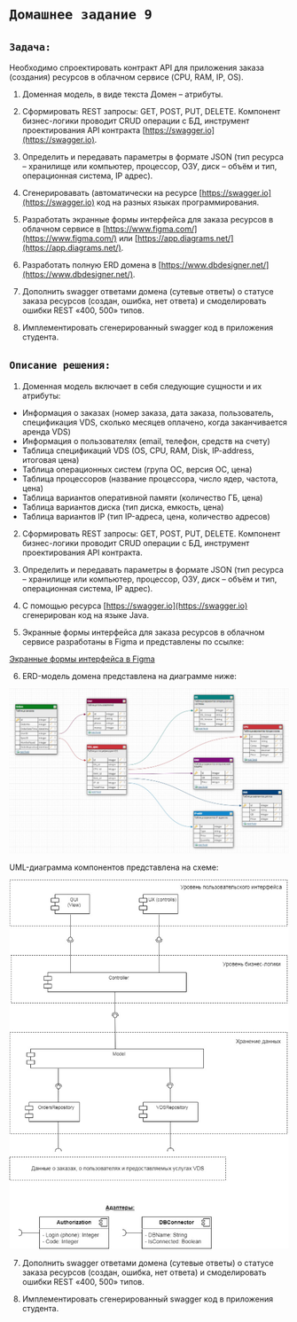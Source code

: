 # `Домашнее задание 9`

## `Задача:`

Необходимо спроектировать контракт API для приложения заказа (создания) ресурсов в облачном сервисе (CPU, RAM, IP, OS).

1. Доменная модель, в виде текста Домен – атрибуты.

2. Сформировать REST запросы: GET, POST, PUT, DELETE. Компонент бизнес-логики проводит CRUD операции с БД, инструмент проектирования API контракта [https://swagger.io](https://swagger.io).

3. Определить и передавать параметры в формате JSON (тип ресурса – хранилище или компьютер, процессор, ОЗУ, диск – объём и тип, операционная система, IP адрес).

4. Сгенерировавать (автоматически на ресурсе [https://swagger.io](https://swagger.io) код на разных языках программирования.

5. Разработать экранные формы интерфейса для заказа ресурсов в облачном сервисе в [https://www.figma.com/](https://www.figma.com/) или [https://app.diagrams.net/](https://app.diagrams.net/).

6. Разработать полную ERD домена в [https://www.dbdesigner.net/](https://www.dbdesigner.net/).

7. Дополнить swagger ответами домена (сутевые ответы) о статусе заказа ресурсов (создан, ошибка, нет ответа) и смоделировать ошибки REST «400, 500» типов.

8. Имплементировать сгенерированный swagger код в приложения студента.

## `Описание решения:`

1. Доменная модель включает в себя следующие сущности и их атрибуты:
  * Информация о заказах (номер заказа, дата заказа, пользователь, спецификация VDS, сколько месяцев оплачено, когда заканчивается аренда VDS) 
  * Информация о пользователях (email, телефон, средств на счету)
  * Таблица спецификаций VDS (OS, CPU, RAM, Disk, IP-address, итоговая цена)
  * Таблица операционных систем (група ОС, версия ОС, цена)
  * Таблица процессоров (название процессора, число ядер, частота, цена)
  * Таблица вариантов оперативной памяти (количество ГБ, цена)
  * Таблица вариантов диска (тип диска, емкость, цена)
  * Таблица вариантов IP (тип IP-адреса, цена, количество адресов)

2. Сформировать REST запросы: GET, POST, PUT, DELETE. Компонент бизнес-логики проводит CRUD операции с БД, инструмент проектирования API контракта.

3. Определить и передавать параметры в формате JSON (тип ресурса – хранилище или компьютер, процессор, ОЗУ, диск – объём и тип, операционная система, IP адрес).

4. С помощью ресурса [https://swagger.io](https://swagger.io) сгенерирован код на языке Java.

5. Экранные формы интерфейса для заказа ресурсов в облачном сервисе разработаны в Figma и представлены по ссылке:

[Экранные формы интерфейса в Figma](https://www.figma.com/file/3kenGYrVQpmI7kBkHTzV9O/VDS_service?node-id=0%3A1&t=sQvVWU3VQIUlqnT1-1)

6. ERD-модель домена представлена на диаграмме ниже:

![ERD-model](ERD_model.jpg)

UML-диаграмма компонентов представлена на схеме:

![UML-diagram](UML_diagram.jpg)

7. Дополнить swagger ответами домена (сутевые ответы) о статусе заказа ресурсов (создан, ошибка, нет ответа) и смоделировать ошибки REST «400, 500» типов.

8. Имплементировать сгенерированный swagger код в приложения студента.
